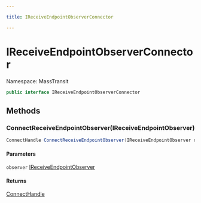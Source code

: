 ```yaml
---

title: IReceiveEndpointObserverConnector

---
```


# IReceiveEndpointObserverConnector

Namespace: MassTransit

```csharp
public interface IReceiveEndpointObserverConnector
```

## Methods

### **ConnectReceiveEndpointObserver(IReceiveEndpointObserver)**

```csharp
ConnectHandle ConnectReceiveEndpointObserver(IReceiveEndpointObserver observer)
```

#### Parameters

`observer` [IReceiveEndpointObserver](../masstransit/ireceiveendpointobserver)<br/>

#### Returns

[ConnectHandle](../masstransit/connecthandle)<br/>
